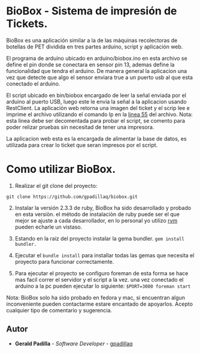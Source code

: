 # BioBox - Sistema de impresión de Tickets.

BioBox es una aplicación similar a la de las máquinas recolectoras de botellas de PET dividida en tres partes arduino, script y aplicación web.

El programa de arduino ubicado en arduino/biobox.ino en esta archivo se define el pin donde se conectara en sensor pin 13, ademas define la funcionalidad que tendra el arduino. De manera general la aplicacion una vez que detecte que algo el sensor enviara true a un puerto usb al que esta conectado el arduino.

El script ubicado en bin/biobox encargado de leer la señal enviada por el arduino al puerto USB, luego este le envia la señal a la aplicacion usando RestClient. La aplicaciòn web retorna una imagen del ticket y el scrip lee e imprime el archivo utilizando el comando lp en la [linea 55](https://github.com/gpadillaq/biobox/blob/master/bin/biobox#L53) del archivo.
Nota: esta linea debe ser decomentada para probar el script, se comento para poder relizar pruebas sin necesitad de tener una impresora.

La aplicacion web esta es la encargada de alimentar la base de datos, es utilizada para crear lo ticket que seran impresos por el script.

# Como utilizar BioBox.

1) Realizar el git clone del proyecto:
```
git clone https://github.com/gpadillaq/biobox.git
```

2) Instalar la versión 2.3.3 de ruby, BioBox ha sido desarrollado y probado en esta versiòn. el método de instalaciòn de ruby puede ser el que mejor se ajuste a cada desarrollador, en lo personal yo utilizo [rvm](https://rvm.io/rvm/install) pueden echarle un vistaso.

3) Estando en la raiz del proyecto instalar la gema bundler.
```gem install bundler.```

4) Ejecutar el ```bundle install``` para installar todas las gemas que necesita el proyecto para funcionar correctamente.

5) Para ejecutar el proyecto se configuro foreman de esta forma se hace mas facil correr el servidor y el script a la vez. una vez conectado el arduino a la pc pueden ejecutar lo siguiente:
```$PORT=3000 foreman start```

Nota: BioBox solo ha sido probado en fedora y mac, si encuentran algun inconveniente pueden contactarme estare encantado de apoyarlos. Acepto cualquier tipo de comentario y sugerencia.

## Autor

* **Gerald Padilla** - *Software Developer* - [gpadillaq](https://github.com/gpadillaq)

